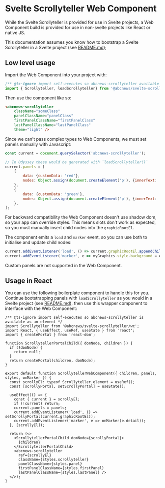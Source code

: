 # Svelte Scrollyteller Web Component

While the Svelte Scrollyteller is provided for use in Svelte projects, a Web Component build is provided for use in non-svelte projects like React or native JS.

This documentation assumes you know how to bootstrap a Svelte Scrollyteller in a Svelte project (see [README.md](README.md));

## Low level usage

Import the Web Component into your project with:

```js
/** @ts-ignore import self-executes so abcnews-scrollyteller available as an element */
import { Scrollyteller, loadScrollyteller} from '@abcnews/svelte-scrollyteller/wc';
```

Then use the component like so:

```html
<abcnews-scrollyteller
    className="someClass"
    panelClassName="panelClass"
    firstPanelClassName="firstPanelClass"
    lastPanelClassName="lastPanelClass"
    theme="light" />
```

Since we can't pass complex types to Web Components, we must set panels manually with Javascript:

```js
const current = document.querySelector('abcnews-scrollyteller');

// In Odyssey these would be generated with `loadScrollyteller()`
current.panels = [
    {
        data: {customData: 'red'},
        nodes: Object.assign(document.createElement('p'), {innerText: 'Hello world'}),
    },
    {
        data: {customData: 'green'},
        nodes: Object.assign(document.createElement('p'), {innerText: 'This is the second panel'}),
    },
];
```

For backward compatibility the Web Component doesn't use shadow dom, so your app can override styles. This means slots don't work as expected, so you must manually insert child nodes into the `graphicRootEl`.

The component emits a `load` and `marker` event, so you can use both to initialise and update child nodes:

```js
current.addEventListener('load', () => current.graphicRootEl.appendChild(myGraphics));
current.addEventListener('marker', e => myGraphics.style.background = e.detail.customData);
```

Custom panels are not supported in the Web Component.

## Usage in React

You can use the following boilerplate component to handle this for you. Continue bootstrapping panels with `loadScrollyteller` as you would in a Svelte project (see [README.md](README.md)), then use this wrapper component to interface with the Web Component:

```tsx
/** @ts-ignore import self-executes so abcnews-scrollyteller is available as an element */
import Scrollyteller from '@abcnews/svelte-scrollyteller/wc';
import React, { useEffect, useRef, useState } from 'react';
import { createPortal } from 'react-dom';

function ScrollytellerPortalChild({ domNode, children }) {
  if (!domNode) {
    return null;
  }
  return createPortal(children, domNode);
}

export default function ScrollytellerWebComponent({ children, panels, styles, onMarker }) {
  const scrollyEl: typeof Scrollyteller.element = useRef();
  const [scrollyPortal, setScrollyPortal] = useState();

  useEffect(() => {
    const { current } = scrollyEl;
    if (!current) return;
    current.panels = panels;
    current.addEventListener('load', () => setScrollyPortal(current.graphicRootEl));
    current.addEventListener('marker', e => onMarker(e.detail));
  }, [scrollyEl]);

  return (<>
    <ScrollytellerPortalChild domNode={scrollyPortal}>
      {children}
    </ScrollytellerPortalChild>
    <abcnews-scrollyteller
      ref={scrollyEl}
      className={styles.scrollyteller}
      panelClassName={styles.panel}
      firstPanelClassName={styles.firstPanel}
      lastPanelClassName={styles.lastPanel} />
  </>);
}
```